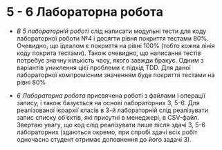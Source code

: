 # 5 - 6 Лабораторна робота

- *В 5 лабораторній роботі* слід написати модульні тести для коду лабораторної роботи №4 і досягти рівня покриття тестами 80%. Очевидно, що ідеалом є покриття на рівні 100% (тобто кожна лінія коду покрита тестами). Також очевидно, що написання тестів потребує значну кількість часу, якого завжди бракує. Одним з варіантів униклення цієї проблеми є підхід TDD. Для даної лабораторної компромісним значенням буде покриття тестами на рівні 80%

- *6 Лабораторна робота* присвячена роботі з файлами і операції запису, і також базується на основі лабораторних 3, 5-6. Для реалізованої ієрархії класів в 3-й лабораторній слід реалізувати запис списку об’єктів, які присутні в менеджері, в CSV-файл. Звертаю увагу, що код слід реалізувати лише після здачі 3, 5-6 лабораторних (здаються окремо, при спробі здачі всіх робіт одночасно студент отримає доповнення до його задачі 3). 
